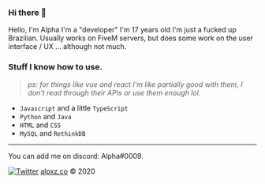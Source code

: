 ### Hi there 👋

Hello, I'm Alpha I'm a "developer" I'm 17 years old I'm just a fucked up Brazilian. Usually works on FiveM servers, but does some work on the user interface / UX ... although not much.

### Stuff I know how to use.

> *ps: for things like vue and react I'm like partially good with them, I don't read through their APIs or use them enough lol.*

- `Javascript` and a little `TypeScript`
- `Python` and `Java`
- `HTML` and `CSS`
- `MySQL` and `RethinkDB`

---

You can add me on discord: Alpha#0009.

[![Twitter](https://img.shields.io/twitter/follow/Sigh1337?style=social)](https://twitter.com/poxaluaziinha)
[alpxz.co](https://alpxz.co/) &copy; 2020
